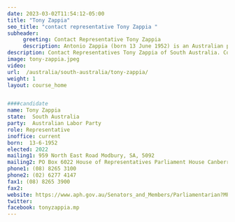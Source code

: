 ```yaml
---
date: 2023-03-02T11:54:12-05:00
title: "Tony Zappia"
seo_title: "contact representative Tony Zappia "
subheader:
     greeting: Contact Representative Tony Zappia
     description: Antonio Zappia (born 13 June 1952) is an Australian politician and former powerlifting champion. He has been an Australian Labor Party member for the House of Representatives seat of Makin in South Australia since the 2007 election.
description: Contact Representatives Tony Zappia of South Australia. Contact information for Tony Zappia includes email address, phone number, and mailing address.
image: tony-zappia.jpeg
video:
url:  /australia/south-australia/tony-zappia/
weight: 1
layout: course_home


####candidate
name: Tony Zappia
state:	South Australia
party:	Australian Labor Party
role: Representative
inoffice: current
born:  13-6-1952
elected: 2022
mailing1: 959 North East Road Modbury, SA, 5092
mailing2: PO Box 6022 House of Representatives Parliament House Canberra ACT 2600
phone1:	(08) 8265 3100
phone2: (02) 6277 4147
fax1: (08) 8265 3900
fax2:
website: https://www.aph.gov.au/Senators_and_Members/Parliamentarian?MPID=HWB
twitter:
facebook: tonyzappia.mp
---
```

